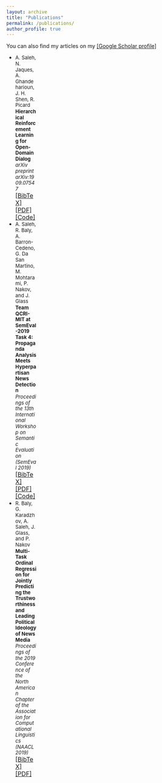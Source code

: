 ```yaml
---
layout: archive
title: "Publications"
permalink: /publications/
author_profile: true
---
```


<style>
@media screen and (min-width: 800px) {
  ul {margin-right: 425px;line-height: 1.2;}
}
</style>

You can also find my articles on my <a href="https://scholar.google.com/citations?user=XkEZl0gAAAAJ&hl=en">[Google Scholar profile]</a>

<ul>
<li ><font size="2.5"> A. Saleh, N. Jaques, A. Ghandeharioun, J. H. Shen, R. Picard</font>
  <br><font size="2.5"><b>Hierarchical Reinforcement Learning for Open-Domain Dialog</b></font><br>
<font size="2.5"><i>arXiv preprint arXiv:1909.07547</i>
  </font><br />
  <a href="https://abdulsaleh.github.io/underconstruction"><font size="3">[BibTeX]</font></a>
  <a href="https://arxiv.org/pdf/1909.07547.pdf"><font size="3">[PDF]</font></a>
  <a href="https://github.com/natashamjaques/neural_chat/tree/master/HierarchicalRL"><font size="3">[Code]</font></a>
 
</li>
  
  
<li ><font size="2.5"> A. Saleh, R. Baly, A. Barron-Cedeno, G. Da San Martino, M. Mohtarami, P. Nakov, and J. Glass</font>
  <br><font size="2.5"><b>Team QCRI-MIT at SemEval-2019 Task 4: Propaganda Analysis Meets Hyperpartisan News Detection</b></font><br>
<font size="2.5"><i>Proceedings of the 13th International Workshop on Semantic Evaluation (SemEval 2019)</i>
  </font><br />
  <a href="https://abdulsaleh.github.io/underconstruction"><font size="3">[BibTeX]</font></a>
  <a href="https://arxiv.org/pdf/1904.03513.pdf"><font size="3">[PDF]</font></a>
  <a href="https://github.com/AbdulSaleh/QCRI-MIT-SemEval2019-Task4"><font size="3">[Code]</font></a>
 
</li>

<li ><font size="2.5"> R. Baly, G. Karadzhov, A. Saleh, J. Glass, and P. Nakov</font>
  <br><font size="2.5"><b>Multi-Task Ordinal Regression for Jointly Predicting the Trustworthiness and Leading Political Ideology of News Media</b></font><br>
<font size="2.5"><i>Proceedings of the 2019 Conference of the North American Chapter of the Association for Computational Linguistics (NAACL 2019)</i>
  </font><br />
  <a href="https://abdulsaleh.github.io/underconstruction"><font size="3">[BibTeX]</font></a>
  <a href="https://arxiv.org/pdf/1904.00542.pdf"><font size="3">[PDF]</font></a> 
</li>
</ul>

